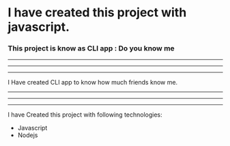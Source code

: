 # **I have created this project with javascript.**
### This project is know as CLI app : Do you know me

---
* * *
___

I Have created CLI app to know how much friends know me.

---
* * *
___

I have Created this project with following technologies:
- Javascript
- Nodejs

